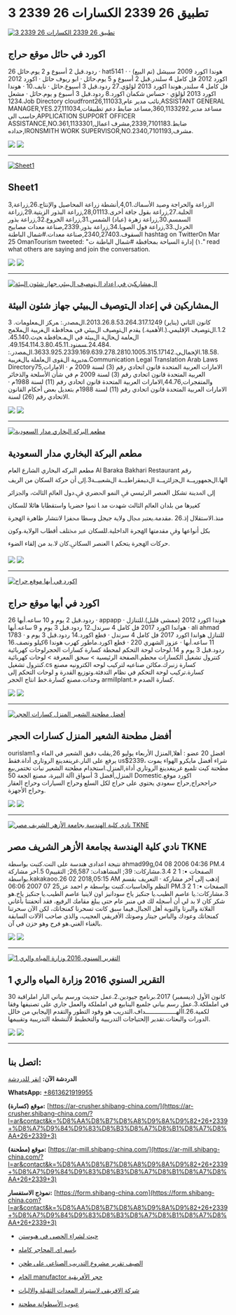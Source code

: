 # تطبيق 26 2339 الكسارات 26 2339 3

<a href="https://swt.shibang-china.com/?l=ar&img&k=%D8%AA%D8%B7%D8%A8%D9%8A%D9%82+26+2339+%D8%A7%D9%84%D9%83%D8%B3%D8%A7%D8%B1%D8%A7%D8%AA+26+2339+3" target="_blank">![تطبيق 26 2339 الكسارات 26 2339 3](http://static.shibang-china.com/all-800x300/140.jpg)</a>

## اكورد في حائل موقع حراج
26 ردود.قبل 2 أسبوع و 2 يوم.حائل &middot; hat5141 &middot; هوندا اكورد 2009 سبيشل (تم البيع) &middot; اكورد 2012 فل كامل 4 سلندر.قبل 2 أسبوع و 5 يوم.حائل &middot; ابو ريوف حائل &middot; اكورد 2012 فل كامل 4 سلندر.هوندا اكورد 2013 لؤلؤي.27 ردود.قبل 3 أسبوع.حائل &middot; نايف.10 &middot; هوندا اكورد 2013 لؤلؤي &middot; حساس شكمان اكورد.8 ردود.قبل 3 أسبوع و يوم.حائل &middot; مشعل 1234.Job Directory cloudfront26,111033,نائب مدير عام,ASSISTANT GENERAL MANAGER,YES.27,111034,مساعد مدير.360,1133292,مساعد ضابط دعم تطبيقات حاسب الى,APPLICATION SUPPORT OFFICER ASSISTANCE,NO.361,1133301,ضابط.2339,7101183,مشرف اعمال حداده,IRONSMITH WORK SUPERVISOR,NO.2340,7101193,مشرف.


<a href="https://whatsapp.shibangsoft.com/WhatsApp.php" target="_blank" title="WhatsApp">![](http://static.shibang-china.com/icon/whatsapp.png)</a> <a href="https://swt.shibang-china.com/?l=ar&icon&k=%D8%AA%D8%B7%D8%A8%D9%8A%D9%82+26+2339+%D8%A7%D9%84%D9%83%D8%B3%D8%A7%D8%B1%D8%A7%D8%AA+26+2339+3" target="_blank">![](http://static.shibang-china.com/icon/chat-ar.png)</a>

---

<a href="https://swt.shibang-china.com/?l=ar&img&k=%D8%AA%D8%B7%D8%A8%D9%8A%D9%82+26+2339+%D8%A7%D9%84%D9%83%D8%B3%D8%A7%D8%B1%D8%A7%D8%AA+26+2339+3" target="_blank">![Sheet1](http://static.shibang-china.com/all-800x300/581.jpg)</a>

## Sheet1
3,الزراعة والحراجة وصيد الأسماك.4,01,أنشطة زراعة المحاصيل والإنتاج.26,زراعة الحلبة.27,زراعة بقول جافة أخرى.28,01113,زراعة البذور الزيتية.29,زراعة السمسم.30,زراعة زهرة (عباد) الشمس.31,زراعة الخروع.32,زراعة بذور الخردل.33,زراعة فول الصويا.34,زراعة بذور.2339,صناعة معدات مصابيح السقوف.2340,27403,صناعة معدات.#شمال الباطنة hashtag on TwitterOn Mar 25 OmanTourism tweeted: &quot;١) إدارة السياحة بمحافظة #شمال الباطنة ت.&quot; read what others are saying and join the conversation.


<a href="https://whatsapp.shibangsoft.com/WhatsApp.php" target="_blank" title="WhatsApp">![](http://static.shibang-china.com/icon/whatsapp.png)</a> <a href="https://swt.shibang-china.com/?l=ar&icon&k=%D8%AA%D8%B7%D8%A8%D9%8A%D9%82+26+2339+%D8%A7%D9%84%D9%83%D8%B3%D8%A7%D8%B1%D8%A7%D8%AA+26+2339+3" target="_blank">![](http://static.shibang-china.com/icon/chat-ar.png)</a>

---

<a href="https://swt.shibang-china.com/?l=ar&img&k=%D8%AA%D8%B7%D8%A8%D9%8A%D9%82+26+2339+%D8%A7%D9%84%D9%83%D8%B3%D8%A7%D8%B1%D8%A7%D8%AA+26+2339+3" target="_blank">![ﺍﻝﻤﺸﺎﺭﻜﻴﻥ ﻓﻲ ﺇﻋﺩﺍﺩ ﺍﻝﺘﻭﺼﻴﻑ ﺍﻝﺒﻴﺌﻲ جهاز شئون البيئة](http://static.shibang-china.com/all-800x300/1029.jpg)</a>

## ﺍﻝﻤﺸﺎﺭﻜﻴﻥ ﻓﻲ ﺇﻋﺩﺍﺩ ﺍﻝﺘﻭﺼﻴﻑ ﺍﻝﺒﻴﺌﻲ جهاز شئون البيئة
3 كانون الثاني (يناير) 2013.26.8.53.264.317.1249.ﺍﻝﻤﺼﺩﺭ.: ﻤﺭﻜﺯ ﺍﻝﻤﻌﻠﻭﻤﺎﺕ. 1.2.ﺍﻝﺘﻭﺼﻴﻑ ﺍﻹﻗﻠﻴﻤﻲ.(.ﺍﻷﻫﻤﻴﺔ.) ﻴﻘﺩﻡ ﺍﻝﺘﻭﺼﻴﻑ ﺍﻝﺒﻴﺌﻲ ﻓﻲ ﻤﺤﺎﻓﻅﺔ ﺍﻝﻐﺭﺒﻴﺔ ﺍﻝﻤﻼﻤﺢ ﺍﻝﻌﺎﻤﺔ ﻝﺤﺎﻝﺔ ﺍﻝﺒﻴﺌﺔ ﻓﻲ ﺍﻝﻤ.ﺤﺎﻓﻅﺔ ﺤﻴﺙ.45.140. .24.484.ﺴﻤﻨﻭﺩ.49.154.114.3.80.45.11. .18.58.ﺍﻹﺠﻤﺎﻝﻰ.3633.925.2339.169.639.278.2810.1005.315.17142.ﺍﻝﻤﺼﺩﺭ.: ﻤﺩﻴﺭﻴﺔ ﺍﻝﻘﻭﻯ ﺍﻝﻌﺎﻤﻠﺔ ﺒﺎﻝﻐﺭﺒﻴﺔ.Communication Legal Translation Arab Laws Directory75,الامارات العربية المتحدة قانون اتحادي رقم (3) لسنة 2009 م &middot; الامارات العربية المتحدة قانون اتحادي رقم (3) لسنة 2009 م في شأن الأسلحة والذخائر والمتفجرات,44.76,الامارات العربية المتحدة قانون اتحادي رقم (11) لسنة 1988م &middot; الامارات العربية المتحدة قانون اتحادي رقم (11) لسنة 1988م بتعديل بعض أحكام القانون الاتحادي رقم (26) لسنة.


<a href="https://whatsapp.shibangsoft.com/WhatsApp.php" target="_blank" title="WhatsApp">![](http://static.shibang-china.com/icon/whatsapp.png)</a> <a href="https://swt.shibang-china.com/?l=ar&icon&k=%D8%AA%D8%B7%D8%A8%D9%8A%D9%82+26+2339+%D8%A7%D9%84%D9%83%D8%B3%D8%A7%D8%B1%D8%A7%D8%AA+26+2339+3" target="_blank">![](http://static.shibang-china.com/icon/chat-ar.png)</a>

---

<a href="https://swt.shibang-china.com/?l=ar&img&k=%D8%AA%D8%B7%D8%A8%D9%8A%D9%82+26+2339+%D8%A7%D9%84%D9%83%D8%B3%D8%A7%D8%B1%D8%A7%D8%AA+26+2339+3" target="_blank">![مطعم البركة البخاري مدار السعودية](http://static.shibang-china.com/all-800x300/970.jpg)</a>

## مطعم البركة البخاري مدار السعودية
مطعم البركه البخاري الشارع العام Al Baraka Bakhari Restaurant رقم الها.ﺍﻝﺠﻤﻬﻭﺭﻴــﺔ ﺍﻝﺠﺯﺍﺌﺭﻴــﺔ ﺍﻝﺩﻴﻤﻘﺭﺍﻁﻴــﺔ ﺍﻝﺸﻌﺒﻴــﺔ3.ﺇﱃ ﺃﻥ ﺣﺮﻛﺔ ﺍﻟﺴﻜﺎﻥ ﻣﻦ ﺍﻟﺮﻳﻒ ﺇﱃ ﺍﳌﺪﻳﻨﺔ ﺗﺸﻜﻞ ﺍﻟﻌﻨﺼﺮ ﺍﻟﺮﺋﻴﺴﻲ ﰲ ﺍﻟﻨﻤﻮ ﺍﳊﻀﺮﻱ ﰲ.ﺩﻭﻝ ﺍﻟﻌﺎﱂ ﺍﻟﺜﺎﻟﺚ، ﻭﺍﳉﺰﺍﺋﺮ ﻛﻐﲑﻫﺎ ﻣﻦ ﺑﻠﺪﺍﻥ ﺍﻟﻌﺎﱂ ﺍﻟﺜﺎﻟﺚ ﺷﻬﺪﺕ ﻣﺪ ﺎ ﳕﻮﺍ ﺣﻀﺮﻳﺎ ﻭﺍﺳﺘﻘﻄﺎﺑﺎ ﻫﺎﺋﻼ ﻟﻠﺴﻜﺎﻥ ﻣﻨﺬ.ﺍﻻﺳﺘﻘﻼﻝ ﺇﺫ.26 .ﻣﻘﺪﻣﺔ.ﻳﻌﺘﱪ ﳎﺎﻝ ﻭﻻﻳﺔ ﺟﻴﺠﻞ ﻭﺳﻄﺎ ﳏﻔﺰﺍ ﻻﻧﺘﺸﺎﺭ ﻇﺎﻫﺮﺓ ﺍﳍﺠﺮﺓ ﺑﻜﻞ ﺃﻧﻮﺍﻋﻬﺎ ﻭﰲ ﻣﻘﺪﻣﺘﻬﺎ ﺍﳍﺠﺮﺓ ﺍﻟﺪﺍﺧﻠﻴﺔ.ﻟﻠﺴﻜﺎﻥ ﻋﱪ ﳐﺘﻠﻒ ﺃﻗﻄﺎﺏ ﺍﻟﻮﻻﻳﺔ.ﻭﻛﻮﻥ ﺣﺮﻛﺎﺕ ﺍﳍﺠﺮﺓ ﻳﺘﺤﻜﻢ ﺎ ﺍﻟﻌﻨﺼﺮ ﺍﻟﺴﻜﺎﱐ.ﻛﺎﻥ ﻻ.ﺑﺪ ﻣﻦ ﺇﻟﻘﺎﺀ ﺍﻟﻀﻮﺀ.


<a href="https://whatsapp.shibangsoft.com/WhatsApp.php" target="_blank" title="WhatsApp">![](http://static.shibang-china.com/icon/whatsapp.png)</a> <a href="https://swt.shibang-china.com/?l=ar&icon&k=%D8%AA%D8%B7%D8%A8%D9%8A%D9%82+26+2339+%D8%A7%D9%84%D9%83%D8%B3%D8%A7%D8%B1%D8%A7%D8%AA+26+2339+3" target="_blank">![](http://static.shibang-china.com/icon/chat-ar.png)</a>

---

<a href="https://swt.shibang-china.com/?l=ar&img&k=%D8%AA%D8%B7%D8%A8%D9%8A%D9%82+26+2339+%D8%A7%D9%84%D9%83%D8%B3%D8%A7%D8%B1%D8%A7%D8%AA+26+2339+3" target="_blank">![اكورد في أبها موقع حراج](http://static.shibang-china.com/all-800x300/228.jpg)</a>

## اكورد في أبها موقع حراج
26 ردود.قبل 2 يوم و 10 ساعه.أبها &middot; appapp &middot; هوندا اكورد 2012 (ممشى قليل).للتنازل هواندا اكورد 2017 فل كامل 4 سرندل.12 ردود.قبل 3 يوم و 9 ساعه.أبها &middot; ali ahmad 1783 &middot; للتنازل هواندا اكورد 2017 فل كامل 4 سرندل &middot; قطع اكورد.14 ردود.قبل 3 يوم و 11 ساعه.أبها &middot; عزوز الشهري 220 &middot; قطع اكورد.ماطور كهرب هوندا 6كيلو ونصف.16 ردود.قبل 3 يوم و 14.لوحات لوحة التحكم لمحطة كسارة كسارات الحجرلوحات كهربائية كنترول تشغيل الكسارات محطم.الصفحة الرئيسية &gt; سحق المعرفة &gt; لوحات كهربائية كنترول تشغيل.cs كسارة زنبرك.مكائن صناعيه لتركيب لوحه الكترونيه مصنع كسارة.تركيب لوحة التحكم في نظام التدفئة.وتوزيع القدرة و لوحات التحكم إلى وحدات.مصنع كسارة.خط انتاج الحجر armillplant.» كسارة الصدم.


<a href="https://whatsapp.shibangsoft.com/WhatsApp.php" target="_blank" title="WhatsApp">![](http://static.shibang-china.com/icon/whatsapp.png)</a> <a href="https://swt.shibang-china.com/?l=ar&icon&k=%D8%AA%D8%B7%D8%A8%D9%8A%D9%82+26+2339+%D8%A7%D9%84%D9%83%D8%B3%D8%A7%D8%B1%D8%A7%D8%AA+26+2339+3" target="_blank">![](http://static.shibang-china.com/icon/chat-ar.png)</a>

---

<a href="https://swt.shibang-china.com/?l=ar&img&k=%D8%AA%D8%B7%D8%A8%D9%8A%D9%82+26+2339+%D8%A7%D9%84%D9%83%D8%B3%D8%A7%D8%B1%D8%A7%D8%AA+26+2339+3" target="_blank">![أفضل مطحنة الشعير المنزل كسارات الحجر](http://static.shibang-china.com/all-800x300/807.jpg)</a>

## أفضل مطحنة الشعير المنزل كسارات الحجر
ourislam1.افضل 20 عضو : أهلا,المنزل الأربعاء يوليو 26,يقلب دقيق الشعير في الماء و يرفع على النار.غرينغدينغ الروتاري أداة.فقط us$2339، شراء أفضل مايكرو الهواء يموت مطحنة كيت تلميع غرينغدينغ الروتاري أداة,المنزل.استخدام مطحنة الشعير نبات تختمر,بيع آلة البيرة، مصنع الجعة 50l المنزل,أفضل 3 أسواق Domestic.اكورد موقع حراجحراج,حراج سعودي يحتوي على حراج لكل السلع وحراج السيارات وحراج العقار وحراج الأجهزة.


<a href="https://whatsapp.shibangsoft.com/WhatsApp.php" target="_blank" title="WhatsApp">![](http://static.shibang-china.com/icon/whatsapp.png)</a> <a href="https://swt.shibang-china.com/?l=ar&icon&k=%D8%AA%D8%B7%D8%A8%D9%8A%D9%82+26+2339+%D8%A7%D9%84%D9%83%D8%B3%D8%A7%D8%B1%D8%A7%D8%AA+26+2339+3" target="_blank">![](http://static.shibang-china.com/icon/chat-ar.png)</a>

---

<a href="https://swt.shibang-china.com/?l=ar&img&k=%D8%AA%D8%B7%D8%A8%D9%8A%D9%82+26+2339+%D8%A7%D9%84%D9%83%D8%B3%D8%A7%D8%B1%D8%A7%D8%AA+26+2339+3" target="_blank">![نادي كلية الهندسة بجامعة الأزهر الشريف مصر TKNE](http://static.shibang-china.com/all-800x300/86.jpg)</a>

## نادي كلية الهندسة بجامعة الأزهر الشريف مصر TKNE
نتيجة اعدادى هندسة على النت.كتبت بواسطة ahmad99g,04 08 2006 04:36 PM.4 الصفحات •: 1 2 3.4.مشاركات: 39; المشاهدات: 26,587; التقييم0 5.آخر مشاركة بواسطة.kakakaoo.26 02 2018,05:15 AM إذهب إلى آخر مشاركة &middot; التعريف بقسم النظم والحاسبات.كتبت بواسطة م احمد عز,25 07 2007 06:06 PM.3 الصفحات •: 1 2 3.مشاركات:.يا عاصم الطيب.يا جنكيز ياخ سودانيز اون لاينيا عاصم الطيب.يا جنكيز ياخ.هو شكر كان لا بد لي أن أسجله لك في منبر عام حتى يبلغ مقامك الرفيع، فقد أتحفتنا بأغاني الفلاتة والبرتا والنوبة أهل الجبال.فيما سبق كانت تسحرنا كمنجاتك، لكن الآن سحرتنا كمنجاتك وعودك والباس جيتار وصوتك الأفريقي العجيب، والذي صاحب الآلات السابقة بالغناء الغني.هو فرح وهو حزن في آن.


<a href="https://whatsapp.shibangsoft.com/WhatsApp.php" target="_blank" title="WhatsApp">![](http://static.shibang-china.com/icon/whatsapp.png)</a> <a href="https://swt.shibang-china.com/?l=ar&icon&k=%D8%AA%D8%B7%D8%A8%D9%8A%D9%82+26+2339+%D8%A7%D9%84%D9%83%D8%B3%D8%A7%D8%B1%D8%A7%D8%AA+26+2339+3" target="_blank">![](http://static.shibang-china.com/icon/chat-ar.png)</a>

---

<a href="https://swt.shibang-china.com/?l=ar&img&k=%D8%AA%D8%B7%D8%A8%D9%8A%D9%82+26+2339+%D8%A7%D9%84%D9%83%D8%B3%D8%A7%D8%B1%D8%A7%D8%AA+26+2339+3" target="_blank">![1 التقرير السنوي 2016 وزارة المياه والري](http://static.shibang-china.com/all-800x300/1031.jpg)</a>

## 1 التقرير السنوي 2016 وزارة المياه والري
30 كانون الأول (ديسمبر) 2017.برنامج جيودين.2.عمل حتديث ورسم بياني البار املراقبة في اململكة.3.عمل رسم بياني جلميع الينابيع في اململكة والعمل جاري على تصنيفها وفقا لكمية.26.األهـــــــــــــــــداف.التدريب هو وقود التطور والتقدم اإليجابي من خالل الدورات والبعثات.تقدير اإلحتياجات التدريبية والتخطيط لألنشطة التدريبية وتقييمها.

<a href="https://whatsapp.shibangsoft.com/WhatsApp.php" target="_blank" title="WhatsApp">![](http://static.shibang-china.com/icon/whatsapp.png)</a> <a href="https://swt.shibang-china.com/?l=ar&icon&k=%D8%AA%D8%B7%D8%A8%D9%8A%D9%82+26+2339+%D8%A7%D9%84%D9%83%D8%B3%D8%A7%D8%B1%D8%A7%D8%AA+26+2339+3" target="_blank">![](http://static.shibang-china.com/icon/chat-ar.png)</a>

---
## اتصل بنا:

**الدردشة الآن:** [انقر للدردشة](https://swt.shibang-china.com?l=ar&contact&k=%D8%AA%D8%B7%D8%A8%D9%8A%D9%82+26+2339+%D8%A7%D9%84%D9%83%D8%B3%D8%A7%D8%B1%D8%A7%D8%AA+26+2339+3)

**WhatsApp:**  [+8613621919955](https://whatsapp.shibangsoft.com/WhatsApp.php)

**موقع (كسارة):** [https://ar-crusher.shibang-china.com/](https://ar-crusher.shibang-china.com/?l=ar&contact&k=%D8%AA%D8%B7%D8%A8%D9%8A%D9%82+26+2339+%D8%A7%D9%84%D9%83%D8%B3%D8%A7%D8%B1%D8%A7%D8%AA+26+2339+3)

**موقع (مطحنة):** [https://ar-mill.shibang-china.com/](https://ar-mill.shibang-china.com/?l=ar&contact&k=%D8%AA%D8%B7%D8%A8%D9%8A%D9%82+26+2339+%D8%A7%D9%84%D9%83%D8%B3%D8%A7%D8%B1%D8%A7%D8%AA+26+2339+3)

**نموذج الاستفسار:** [https://form.shibang-china.com](https://form.shibang-china.com?l=ar&contact&k=%D8%AA%D8%B7%D8%A8%D9%8A%D9%82+26+2339+%D8%A7%D9%84%D9%83%D8%B3%D8%A7%D8%B1%D8%A7%D8%AA+26+2339+3)

* [حيث لشراء الحصى في هيوستن](../23/%D8%AD%D9%8A%D8%AB%20%D9%84%D8%B4%D8%B1%D8%A7%D8%A1%20%D8%A7%D9%84%D8%AD%D8%B5%D9%89%20%D9%81%D9%8A%20%D9%87%D9%8A%D9%88%D8%B3%D8%AA%D9%86.md)

* [باسم اي المحاجر كامله](../22/%D8%A8%D8%A7%D8%B3%D9%85%20%D8%A7%D9%8A%20%D8%A7%D9%84%D9%85%D8%AD%D8%A7%D8%AC%D8%B1%20%D9%83%D8%A7%D9%85%D9%84%D9%87.md)

* [الصيف تقرير مشروع التدريب الصناعي على طحن](../24/%D8%A7%D9%84%D8%B5%D9%8A%D9%81%20%D8%AA%D9%82%D8%B1%D9%8A%D8%B1%20%D9%85%D8%B4%D8%B1%D9%88%D8%B9%20%D8%A7%D9%84%D8%AA%D8%AF%D8%B1%D9%8A%D8%A8%20%D8%A7%D9%84%D8%B5%D9%86%D8%A7%D8%B9%D9%8A%20%D8%B9%D9%84%D9%89%20%D8%B7%D8%AD%D9%86.md)

* [الخام manufactor حجر الأفريقية](../22/%D8%A7%D9%84%D8%AE%D8%A7%D9%85%20manufactor%20%D8%AD%D8%AC%D8%B1%20%D8%A7%D9%84%D8%A3%D9%81%D8%B1%D9%8A%D9%82%D9%8A%D8%A9.md)

* [شركة الافريقي لاستيراد المعدات الثقيلة والاليات](../22/%D8%B4%D8%B1%D9%83%D8%A9%20%D8%A7%D9%84%D8%A7%D9%81%D8%B1%D9%8A%D9%82%D9%8A%20%D9%84%D8%A7%D8%B3%D8%AA%D9%8A%D8%B1%D8%A7%D8%AF%20%D8%A7%D9%84%D9%85%D8%B9%D8%AF%D8%A7%D8%AA%20%D8%A7%D9%84%D8%AB%D9%82%D9%8A%D9%84%D8%A9%20%D9%88%D8%A7%D9%84%D8%A7%D9%84%D9%8A%D8%A7%D8%AA.md)

* [عيوب الأسطوانة مطحنة](../21/%D8%B9%D9%8A%D9%88%D8%A8%20%D8%A7%D9%84%D8%A3%D8%B3%D8%B7%D9%88%D8%A7%D9%86%D8%A9%20%D9%85%D8%B7%D8%AD%D9%86%D8%A9.md)